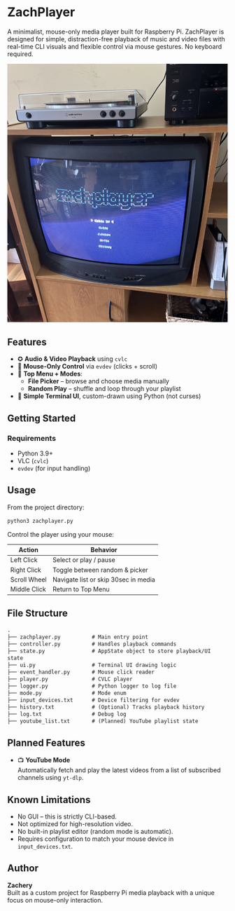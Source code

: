 # ZachPlayer

A minimalist, mouse-only media player built for Raspberry Pi. ZachPlayer is designed for simple, distraction-free playback of music and video files with real-time CLI visuals and flexible control via mouse gestures. No keyboard required.

![ZachPlayer Screenshot](thumbnail_IMG_2532.jpg)

## Features

- ✪ **Audio & Video Playback** using `cvlc`
- 🔌 **Mouse-Only Control** via `evdev` (clicks + scroll)
- 📂 **Top Menu + Modes**:
  - **File Picker** – browse and choose media manually
  - **Random Play** – shuffle and loop through your playlist
- 🎨 **Simple Terminal UI**, custom-drawn using Python (not curses)

## Getting Started

### Requirements

- Python 3.9+
- VLC (`cvlc`)
- `evdev` (for input handling)

## Usage

From the project directory:

```bash
python3 zachplayer.py
```

Control the player using your mouse:

| Action       | Behavior                             |
| ------------ | ------------------------------------ |
| Left Click   | Select or play / pause               |
| Right Click  | Toggle between random & picker       |
| Scroll Wheel | Navigate list or skip 30sec in media |
| Middle Click | Return to Top Menu                   |

## File Structure

```text
.
├── zachplayer.py          # Main entry point
├── controller.py          # Handles playback commands
├── state.py               # AppState object to store playback/UI state
├── ui.py                  # Terminal UI drawing logic
├── event_handler.py       # Mouse click reader
├── player.py              # CVLC player
├── logger.py              # Python logger to log file
├── mode.py                # Mode enum
├── input_devices.txt      # Device filtering for evdev
├── history.txt            # (Optional) Tracks playback history
├── log.txt                # Debug log
├── youtube_list.txt       # (Planned) YouTube playlist state
```

## Planned Features

- 📺 **YouTube Mode**\
  Automatically fetch and play the latest videos from a list of subscribed channels using `yt-dlp`.

## Known Limitations

- No GUI – this is strictly CLI-based.
- Not optimized for high-resolution video.
- No built-in playlist editor (random mode is automatic).
- Requires configuration to match your mouse device in `input_devices.txt`.

## Author

**Zachery**\
Built as a custom project for Raspberry Pi media playback with a unique focus on mouse-only interaction.

